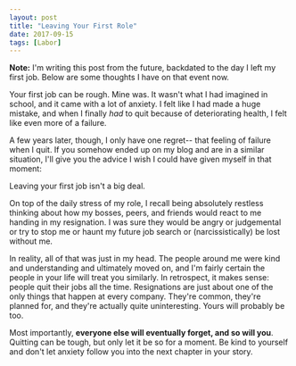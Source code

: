 ```yaml
---
layout: post
title: "Leaving Your First Role"
date: 2017-09-15
tags: [Labor]
---
```


<p class="note">
  <b>Note:</b> I'm writing this post from the future, backdated to the day
  I left my first job. Below are some thoughts I have on that event now.
</p>

Your first job can be rough. Mine was. It wasn't what I had imagined in school,
and it came with a lot of anxiety. I felt like I had made a huge mistake, and
when I finally _had_ to quit because of deteriorating health, I felt like even
more of a failure.

A few years later, though, I only have one regret-- that feeling of failure
when I quit. If you somehow ended up on my blog and are in a similar situation,
I'll give you the advice I wish I could have given myself in that moment:

Leaving your first job isn't a big deal.

On top of the daily stress of my role, I recall being absolutely restless
thinking about how my bosses, peers, and friends would react to me handing in
my resignation. I was sure they would be angry or judgemental or try to stop me
or haunt my future job search or (narcissistically) be lost without me.

In reality, all of that was just in my head. The people around me were kind and
understanding and ultimately moved on, and I'm fairly certain the people in
your life will treat you similarly. In retrospect, it makes sense: people quit
their jobs all the time. Resignations are just about one of the only things
that happen at every company. They're common, they're planned for, and they're
actually quite uninteresting. Yours will probably be too.

Most importantly, **everyone else will eventually forget, and so will you**.
Quitting can be tough, but only let it be so for a moment. Be kind to yourself
and don't let anxiety follow you into the next chapter in your story.
